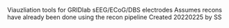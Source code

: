 Viauzliation tools for GRIDlab sEEG/ECoG/DBS electrodes
Assumes recons have already been done using the recon pipeline
Created 20220225 by SS
